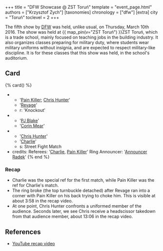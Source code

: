 +++
title = "DFW Showcase @ ZST Toruń"
template = "event_page.html"
authors = ["Krzysztof Zych"]
[taxonomies]
chronology = ["dfw"]
[extra]
city = "Toruń"
toclevel = 2
+++

The fifth show by [DFW](@/o/dfw.md) was held, unlike usual, on Thursday, March 10th 2016. The show was held at {{ map_pin(v="ZST Toruń") }}ZST Toruń, which is a trade school, mainly focused on teaching jobs in the building industry. It also organizes classes preparing for military duty, where students wear military uniforms without insignia, and are expected to respect military-like discipline. It is for these classes that this show was held, in the school's auditorium.

## Card

{% card() %}
- - '[Pain Killer](@/w/pain-killer.md); [Chris Hunter](@/w/chris-hunter.md)'
  - '[Revage](@/w/rafael-kid.md)'
  - r: 'Knockout'
- - '[PJ Blake](@/w/pj-blake.md)'
  - '[Corin Mear](@/w/corin-mear.md)'
- - '[Chris Hunter](@/w/chris-hunter.md)'
  - '[Charlie](@/w/madman-charlie.md)'
  - s: Street Fight Match
- credits:
    Referees: '[Charlie](@/w/madman-charlie.md), [Pain Killer](@/w/pain-killer.md)'
    Ring Announcer: '[Announcer Radek](@/w/mr-black)'
{% end %}

### Recap

* Charlie was the special ref for the first match, while Pain Killer was the ref for Charlie's match.
* The ring broke (the top turnbuckle detached) after Revage ran into a corner with Pain Killer on his back trying to choke him. This is visible at about 3:58 in the recap video.
* At one point, Chris Hunter confronts a uniformed member of the audience. Seconds later, we see Chris receive a headscissor takedown from that audience member, about 13:06 in the recap video.

## References

* [YouTube recap video](https://www.youtube.com/watch?v=XgwADGiH1Q8)
